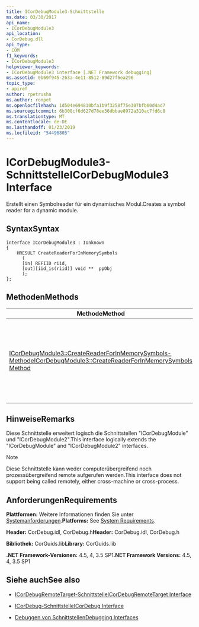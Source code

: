```yaml
---
title: ICorDebugModule3-Schnittstelle
ms.date: 03/30/2017
api_name:
- ICorDebugModule3
api_location:
- CorDebug.dll
api_type:
- COM
f1_keywords:
- ICorDebugModule3
helpviewer_keywords:
- ICorDebugModule3 interface [.NET Framework debugging]
ms.assetid: 0b69f945-263a-4e11-8512-89d27f6ea296
topic_type:
- apiref
author: rpetrusha
ms.author: ronpet
ms.openlocfilehash: 1d504e694810bfa1b9f3258f75e307bfb60d4ad7
ms.sourcegitcommit: 6b308cf6d627d78ee36dbbae8972a310ac7fd6c8
ms.translationtype: MT
ms.contentlocale: de-DE
ms.lasthandoff: 01/23/2019
ms.locfileid: "54496805"
---
```

# <a name="icordebugmodule3-interface"></a><span data-ttu-id="149b2-102">ICorDebugModule3-Schnittstelle</span><span class="sxs-lookup"><span data-stu-id="149b2-102">ICorDebugModule3 Interface</span></span>
<span data-ttu-id="149b2-103">Erstellt einen Symbolreader für ein dynamisches Modul.</span><span class="sxs-lookup"><span data-stu-id="149b2-103">Creates a symbol reader for a dynamic module.</span></span>  
  
## <a name="syntax"></a><span data-ttu-id="149b2-104">Syntax</span><span class="sxs-lookup"><span data-stu-id="149b2-104">Syntax</span></span>  
  
```  
interface ICorDebugModule3 : IUnknown  
{  
    HRESULT CreateReaderForInMemorySymbols  
      (  
      [in] REFIID riid,  
      [out][iid_is(riid)] void **  ppObj  
      );  
};  
```  
  
## <a name="methods"></a><span data-ttu-id="149b2-105">Methoden</span><span class="sxs-lookup"><span data-stu-id="149b2-105">Methods</span></span>  
  
|<span data-ttu-id="149b2-106">Methode</span><span class="sxs-lookup"><span data-stu-id="149b2-106">Method</span></span>|<span data-ttu-id="149b2-107">Beschreibung</span><span class="sxs-lookup"><span data-stu-id="149b2-107">Description</span></span>|  
|------------|-----------------|  
|[<span data-ttu-id="149b2-108">ICorDebugModule3::CreateReaderForInMemorySymbols-Methode</span><span class="sxs-lookup"><span data-stu-id="149b2-108">ICorDebugModule3::CreateReaderForInMemorySymbols Method</span></span>](../../../../docs/framework/unmanaged-api/debugging/icordebugmodule3-createreaderforinmemorysymbols-method.md)|<span data-ttu-id="149b2-109">Erstellt einen Symbolreader (in der Regel [ISymUnmanagedReader-Schnittstelle](../../../../docs/framework/unmanaged-api/diagnostics/isymunmanagedreader-interface.md)) für ein dynamisches Modul.</span><span class="sxs-lookup"><span data-stu-id="149b2-109">Creates a symbol reader (typically [ISymUnmanagedReader Interface](../../../../docs/framework/unmanaged-api/diagnostics/isymunmanagedreader-interface.md)) for a dynamic module.</span></span>|  
  
## <a name="remarks"></a><span data-ttu-id="149b2-110">Hinweise</span><span class="sxs-lookup"><span data-stu-id="149b2-110">Remarks</span></span>  
 <span data-ttu-id="149b2-111">Diese Schnittstelle erweitert logisch die Schnittstellen "ICorDebugModule" und "ICorDebugModule2".</span><span class="sxs-lookup"><span data-stu-id="149b2-111">This interface logically extends the "ICorDebugModule" and "ICorDebugModule2" interfaces.</span></span>  
  
> [!NOTE]
>  <span data-ttu-id="149b2-112">Diese Schnittstelle kann weder computerübergreifend noch prozessübergreifend remote aufgerufen werden.</span><span class="sxs-lookup"><span data-stu-id="149b2-112">This interface does not support being called remotely, either cross-machine or cross-process.</span></span>  
  
## <a name="requirements"></a><span data-ttu-id="149b2-113">Anforderungen</span><span class="sxs-lookup"><span data-stu-id="149b2-113">Requirements</span></span>  
 <span data-ttu-id="149b2-114">**Plattformen:** Weitere Informationen finden Sie unter [Systemanforderungen](../../../../docs/framework/get-started/system-requirements.md).</span><span class="sxs-lookup"><span data-stu-id="149b2-114">**Platforms:** See [System Requirements](../../../../docs/framework/get-started/system-requirements.md).</span></span>  
  
 <span data-ttu-id="149b2-115">**Header:** CorDebug.idl, CorDebug.h</span><span class="sxs-lookup"><span data-stu-id="149b2-115">**Header:** CorDebug.idl, CorDebug.h</span></span>  
  
 <span data-ttu-id="149b2-116">**Bibliothek:** CorGuids.lib</span><span class="sxs-lookup"><span data-stu-id="149b2-116">**Library:** CorGuids.lib</span></span>  
  
 <span data-ttu-id="149b2-117">**.NET Framework-Versionen:** 4.5, 4, 3.5 SP1</span><span class="sxs-lookup"><span data-stu-id="149b2-117">**.NET Framework Versions:** 4.5, 4, 3.5 SP1</span></span>
  
## <a name="see-also"></a><span data-ttu-id="149b2-118">Siehe auch</span><span class="sxs-lookup"><span data-stu-id="149b2-118">See also</span></span>
- [<span data-ttu-id="149b2-119">ICorDebugRemoteTarget-Schnittstelle</span><span class="sxs-lookup"><span data-stu-id="149b2-119">ICorDebugRemoteTarget Interface</span></span>](../../../../docs/framework/unmanaged-api/debugging/icordebugremotetarget-interface.md)
- [<span data-ttu-id="149b2-120">ICorDebug-Schnittstelle</span><span class="sxs-lookup"><span data-stu-id="149b2-120">ICorDebug Interface</span></span>](../../../../docs/framework/unmanaged-api/debugging/icordebug-interface.md)

- [<span data-ttu-id="149b2-121">Debuggen von Schnittstellen</span><span class="sxs-lookup"><span data-stu-id="149b2-121">Debugging Interfaces</span></span>](../../../../docs/framework/unmanaged-api/debugging/debugging-interfaces.md)
